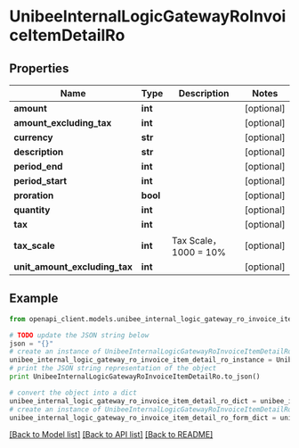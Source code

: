 # UnibeeInternalLogicGatewayRoInvoiceItemDetailRo


## Properties

Name | Type | Description | Notes
------------ | ------------- | ------------- | -------------
**amount** | **int** |  | [optional] 
**amount_excluding_tax** | **int** |  | [optional] 
**currency** | **str** |  | [optional] 
**description** | **str** |  | [optional] 
**period_end** | **int** |  | [optional] 
**period_start** | **int** |  | [optional] 
**proration** | **bool** |  | [optional] 
**quantity** | **int** |  | [optional] 
**tax** | **int** |  | [optional] 
**tax_scale** | **int** | Tax Scale，1000 &#x3D; 10% | [optional] 
**unit_amount_excluding_tax** | **int** |  | [optional] 

## Example

```python
from openapi_client.models.unibee_internal_logic_gateway_ro_invoice_item_detail_ro import UnibeeInternalLogicGatewayRoInvoiceItemDetailRo

# TODO update the JSON string below
json = "{}"
# create an instance of UnibeeInternalLogicGatewayRoInvoiceItemDetailRo from a JSON string
unibee_internal_logic_gateway_ro_invoice_item_detail_ro_instance = UnibeeInternalLogicGatewayRoInvoiceItemDetailRo.from_json(json)
# print the JSON string representation of the object
print UnibeeInternalLogicGatewayRoInvoiceItemDetailRo.to_json()

# convert the object into a dict
unibee_internal_logic_gateway_ro_invoice_item_detail_ro_dict = unibee_internal_logic_gateway_ro_invoice_item_detail_ro_instance.to_dict()
# create an instance of UnibeeInternalLogicGatewayRoInvoiceItemDetailRo from a dict
unibee_internal_logic_gateway_ro_invoice_item_detail_ro_form_dict = unibee_internal_logic_gateway_ro_invoice_item_detail_ro.from_dict(unibee_internal_logic_gateway_ro_invoice_item_detail_ro_dict)
```
[[Back to Model list]](../README.md#documentation-for-models) [[Back to API list]](../README.md#documentation-for-api-endpoints) [[Back to README]](../README.md)


